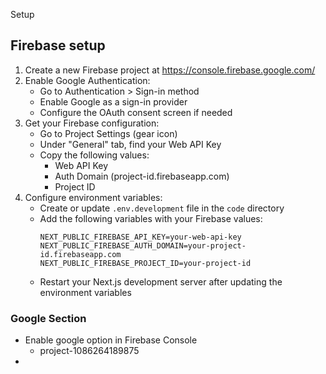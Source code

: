Setup

## Firebase setup

1. Create a new Firebase project at https://console.firebase.google.com/
2. Enable Google Authentication:
   - Go to Authentication > Sign-in method
   - Enable Google as a sign-in provider
   - Configure the OAuth consent screen if needed
3. Get your Firebase configuration:
   - Go to Project Settings (gear icon)
   - Under "General" tab, find your Web API Key
   - Copy the following values:
     - Web API Key
     - Auth Domain (project-id.firebaseapp.com)
     - Project ID
4. Configure environment variables:
   - Create or update `.env.development` file in the `code` directory
   - Add the following variables with your Firebase values:
     ```
     NEXT_PUBLIC_FIREBASE_API_KEY=your-web-api-key
     NEXT_PUBLIC_FIREBASE_AUTH_DOMAIN=your-project-id.firebaseapp.com
     NEXT_PUBLIC_FIREBASE_PROJECT_ID=your-project-id
     ```
   - Restart your Next.js development server after updating the environment variables

### Google Section
- Enable google option in Firebase Console
    + project-1086264189875
- 

